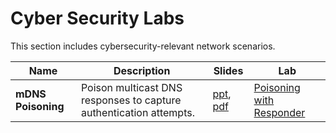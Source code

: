 # Cyber Security Labs

This section includes cybersecurity-relevant network scenarios.

| Name                         | Description                                            | Slides                                                                                                                                                      | Lab                                                                                                                                     |
|------------------------------|--------------------------------------------------------|-------------------------------------------------------------------------------------------------------------------------------------------------------------|-----------------------------------------------------------------------------------------------------------------------------------------|
| **mDNS Poisoning** | Poison multicast DNS responses to capture authentication attempts. | [ppt](missing), [pdf](missing) | [Poisoning with Responder](mdns-poisoning/kathara-lab_mdns_poisoning.zip)
